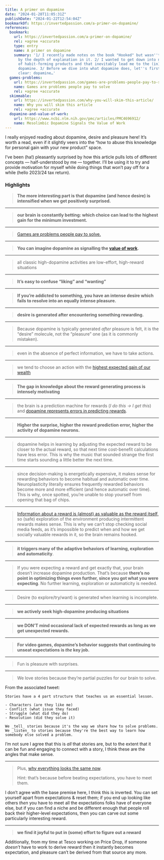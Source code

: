 ```yaml
---
title: A primer on dopamine
date: "2024-01-28T11:05:31Z"
publishDate: "2024-01-22T12:54:04Z"
bookmarkOf: https://invertedpassion.com/a-primer-on-dopamine/
references:
  bookmark:
    url: https://invertedpassion.com/a-primer-on-dopamine/
    rel: +agree +accurate
    type: entry
    name: A primer on dopamine
    summary: '1/ I recently made notes on the book "Hooked" but wasn''t satisfied
      by the depth of explanation in it. 2/ I wanted to get down into neuroscience
      of habit-forming products and that inevitably lead me to the (in)famous neurotransmitter
      dopamine. 3/ Before we dive into what dopamine does, let''s first make one thing
      clear: dopamine…'
  games-problems:
    url: https://invertedpassion.com/games-are-problems-people-pay-to-solve/
    name: Games are problems people pay to solve
    rel: +agree +accurate
  skimmable:
    url: https://invertedpassion.com/why-you-will-skim-this-article/
    name: Why you will skim this article
    rel: +agree +accurate
  dopamine-and-value-of-work:
    url: https://www.ncbi.nlm.nih.gov/pmc/articles/PMC4696912/
    name: Mesolimbic Dopamine Signals the Value of Work
---
```


I really enjoyed reading about dopamine, desire and pleasure here! It’s worth a read, even if it slightly veers into the “how to abuse this knowledge for personal gain with your new product” space.

I’ve been (ha!) pleasantly surprised by how this article pulls lots of different concepts — half-understood by me — together. I’ll be using it to try and provide motivation for myself while doing things that won’t pay off for a while (hello 2023/24 tax return).

### Highlights

> **The more interesting part is that dopamine (and hence desire) is intensified when we get positively surprised.**

---

> **our brain is constantly betting: which choice can lead to the highest gain for the minimum investment.**

---

> [Games are problems people pay to solve.](https://invertedpassion.com/games-are-problems-people-pay-to-solve/)

---

> **You can imagine dopamine as signalling the [value of work](https://www.ncbi.nlm.nih.gov/pmc/articles/PMC4696912/).**

---

> all classic high-dopamine activities are low-effort, high-reward situations

---

> **It’s easy to confuse “liking” and “wanting”**

---

> **If you’re addicted to something, you have an intense desire which fails to resolve into an equally intense pleasure.**

---

> **desire is generated after encountering something rewarding.**

---

> Because dopamine is typically generated _after_ pleasure is felt, it is the “desire” molecule, not the “pleasure” one (as it is commonly mistaken).

---

> even in the absence of perfect information, we have to take actions.

---

> we tend to choose an action with the [highest expected gain of our wealth](https://www.frontiersin.org/articles/10.3389/fnint.2018.00006/full)

---

> **The gap in knowledge about the reward generating process is intensely motivating**

---

> the brain is a prediction machine for rewards (_I do this -> I get this_) and [dopamine represents errors in predicting rewards](https://www.ncbi.nlm.nih.gov/pmc/articles/PMC4826767/).

---

> **Higher the surprise, higher the reward prediction error, higher the activity of dopamine neurons.**

---

> dopamine helps in learning by adjusting the expected reward to be closer to the actual reward, so that next time cost-benefit calculations have less error. This is why the music that sounded strange the first time starts sounding a little better the next time.

---

> since decision-making is energetically expensive, it makes sense for rewarding behaviors to become habitual and automatic over time. Neuroplasticity literally ensures frequently rewarded behaviors become more and more efficient (and hence automatic over time). This is why, once spotted, you’re unable to stop yourself from opening that bag of chips.

---

> [Information about a reward is (almost) as valuable as the reward itself,](https://www.ncbi.nlm.nih.gov/pmc/articles/PMC4635443/) so (safe) exploration of the environment producing intermittent rewards makes sense. This is why we can’t stop checking social media feeds, as it’s impossible to predict when and how we get socially valuable rewards in it, so the brain remains hooked.

---

> **it triggers many of the adaptive behaviors of learning, exploration and automaticity**.

---

> If you were expecting a reward and get exactly that, your brain doesn’t increase dopamine production. That’s because **there’s no point in optimizing things even further, since you got what you were expecting**. No further learning, exploration or automaticity is needed.

---

> Desire (to explore/try/want) is generated when learning is incomplete.

---

> **we actively seek high-dopamine producing situations**

---

> **we DON’T mind occasional lack of expected rewards as long as we get unexpected rewards.**

---

> **For video games, dopamine’s behavior suggests that continuing to unseat expectations is _the_ key job.**

---

> Fun is pleasure with surprises.

---

> We love stories because they’re partial puzzles for our brain to solve.

From the associated tweet:

    Stories have a 4 part structure that teaches us an essential lesson.

    - Characters (are they like me)
    - Conflict (what issue they faced)
    - Struggle (what did they do)
    - Resolution (did they solve it)

    We _tell_ stories because it's the way we share how to solve problems.
    We _listen_ to stories because they're the best way to learn how somebody else solved a problem.

I’m not sure I agree that this is _all_ that stories are, but to the extent that it can be fun and engaging to connect with a story, I think these are the angles that make sense.

---

> Plus, [why everything looks the same now](https://invertedpassion.com/why-you-will-skim-this-article/).
> 
> Hint: that’s because before beating expectations, you have to meet them.

I don’t agree with the base premise here, I think this is inverted. You can set yourself apart from expectations & reset them; if you end up looking like others _then_ you have to meet all the expectations folks have of everyone else, but if you can find a niche and be different enough that people roll back their higher-level expectations, then you can carve out some particularly interesting reward.

---

> **we find it joyful to put in (some) effort to figure out a reward**

Additionally, from my time at Tesco working on Price Drop, if someone _doesn’t_ have to work to derive reward then it instantly becomes expectation, and pleasure can’t be derived from that source any more.


